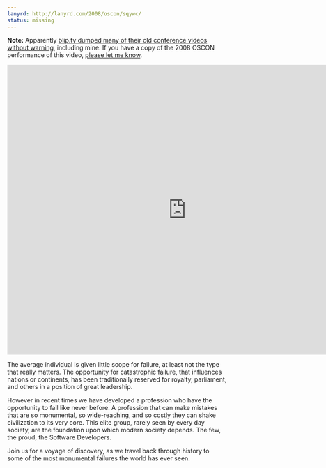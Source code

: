 ```yaml
---
lanyrd: http://lanyrd.com/2008/oscon/sqywc/
status: missing
---
```


**Note:** Apparently [blip.tv dumped many of their old conference videos without warning](https://twitter.com/chrisjrn/status/423633876011855872), including mine. If you have a copy of the 2008 OSCON performance of this video, [please let me know](https://github.com/pjf/pjf.github.io/issues/1).

<!--more-->

<iframe width="819" height="665" frameborder="0" allowfullscreen="" src="http://blip.tv/play/AcXkaQI.html?p=1"> </iframe>

The average individual is given little scope for failure, at least not the type
that really matters. The opportunity for catastrophic failure, that influences
nations or continents, has been traditionally reserved for royalty, parliament,
and others in a position of great leadership.

However in recent times we have developed a profession who have the opportunity
to fail like never before. A profession that can make mistakes that are so
monumental, so wide-reaching, and so costly they can shake civilization to its
very core. This elite group, rarely seen by every day society, are the
foundation upon which modern society depends. The few, the proud, the Software
Developers.

Join us for a voyage of discovery, as we travel back through history to some of
the most monumental failures the world has ever seen.

